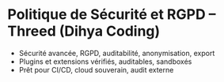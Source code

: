 # Politique de Sécurité et RGPD – Threed (Dihya Coding)

- Sécurité avancée, RGPD, auditabilité, anonymisation, export
- Plugins et extensions vérifiés, auditables, sandboxés
- Prêt pour CI/CD, cloud souverain, audit externe
